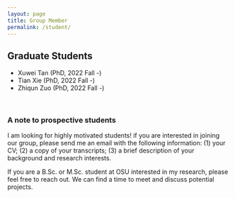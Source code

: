 ```yaml
---
layout: page
title: Group Member
permalink: /student/
---
```


<h2>Graduate Students</h2>
<ul>
 <li>Xuwei Tan (PhD, 2022 Fall -)</li>
 <li>Tian Xie (PhD, 2022 Fall -)</li>
<li>Zhiqun Zuo (PhD, 2022 Fall -)</li>
</ul>


<!--
<p style="float: left; font-size: 12pt; text-align: center; width: 20%; margin-right: 10%; margin-bottom: 1em;"><img src="/images/you.jpeg" style="width: 100%">Your name can be here </p>

<p style="float: left; font-size: 12pt; text-align: center; width: 20%; margin-right: 10%; margin-bottom: 1em;"><img src="/images/you.jpeg" style="width: 100%">Your name can be here</p>

<p style="clear: both;">
-->

<br>
<h3>A note to prospective students</h3>

<p> I am looking for highly motivated students! if you are interested in joining our group, please send me an email with the following information: (1) your CV; (2) a copy of your transcripts; (3) a brief description of your background and research interests. </p> 

<p> If you are a B.Sc. or M.Sc. student at OSU interested in my research, please feel free to reach out. We can find a time to meet and discuss potential projects.</p>


